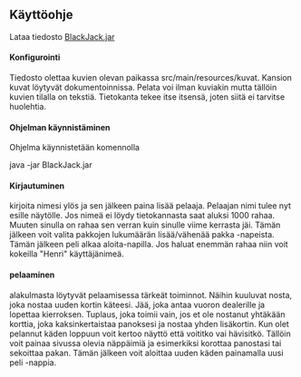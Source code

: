## Käyttöohje

Lataa tiedosto [BlackJack.jar](https://github.com/henrisuominen/otm-harjoitustyo/releases)

#### Konfigurointi

Tiedosto olettaa kuvien olevan paikassa src/main/resources/kuvat. Kansion kuvat löytyvät dokumentoinnissa. Pelata voi ilman kuviakin mutta tällöin kuvien tilalla on tekstiä.
Tietokanta tekee itse itsensä, joten siitä ei tarvitse huolehtia.


#### Ohjelman käynnistäminen

Ohjelma käynnistetään komennolla

java -jar BlackJack.jar

#### Kirjautuminen

kirjoita nimesi ylös ja sen jälkeen paina lisää pelaaja. Pelaajan nimi tulee nyt esille näytölle. Jos nimeä ei löydy tietokannasta saat aluksi 1000 rahaa. Muuten sinulla on rahaa sen verran kuin sinulle viime kerrasta jäi. Tämän jälkeen voit valita pakkojen lukumäärän lisää/vähenää pakka -napeista. Tämän jälkeen peli alkaa aloita-napilla. Jos haluat enemmän rahaa niin voit kokeilla "Henri" käyttäjänimeä.

#### pelaaminen

alakulmasta löytyvät pelaamisessa tärkeät toiminnot. Näihin kuuluvat nosta, joka nostaa uuden kortin käteesi. Jää, joka antaa vuoron dealerille ja lopettaa kierroksen. Tuplaus, joka toimii vain, jos et ole nostanut yhtäkään korttia, joka kaksinkertaistaa panoksesi ja nostaa yhden lisäkortin. 
Kun olet pelannut käden loppuun voit kertoo näyttö että voititko vai hävisitkö. Tällöin voit painaa sivussa olevia näppäimiä ja
esimerkiksi korottaa panostasi tai sekoittaa pakan. Tämän jälkeen voit aloittaa uuden käden painamalla uusi peli -nappia.
